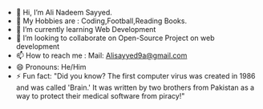 - 👋 Hi, I’m Ali Nadeem Sayyed.
- 👀 My Hobbies are : Coding,Football,Reading Books.
- 🌱 I’m currently learning Web Development 
- 💞️ I’m looking to collaborate on Open-Source Project on web development 
- 📫 How to reach me : Mail: Alisayyed9a@gmail.com
- 😄 Pronouns: He/Him
- ⚡ Fun fact: "Did you know? The first computer virus was created in 1986 and was called 'Brain.' It was written by two brothers from Pakistan as a way to protect their medical software from piracy!"

